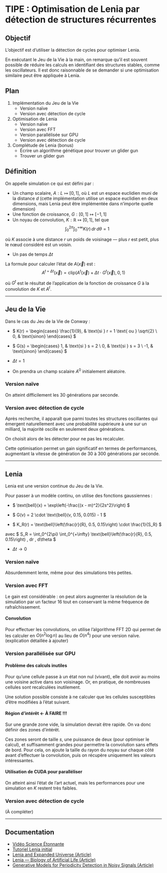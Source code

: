 # TIPE : Optimisation de Lenia par détection de structures récurrentes

## Objectif

L’objectif est d’utiliser la détection de cycles pour optimiser Lenia.

En exécutant le Jeu de la Vie à la main, on remarque qu’il est souvent possible de réduire les calculs en identifiant des structures stables, comme les oscillateurs. Il est donc raisonnable de se demander si une optimisation similaire peut être appliquée à Lenia.

## Plan

1. Implémentation du Jeu de la Vie  
    - Version naïve  
    - Version avec détection de cycle  
2. Optimisation de Lenia  
    - Version naïve  
    - Version avec FFT  
    - Version parallélisée sur GPU  
    - Version avec détection de cycle  
3. Complétude de Lenia (bonus)  
    - Écrire un algorithme génétique pour trouver un glider gun  
    - Trouver un glider gun  

## Définition

On appelle simulation ce qui est défini par :

- Un champ scalaire, $A : L \mapsto [0, 1]$, où $L$ est un espace euclidien muni de la distance $d$ (cette implémentation utilise un espace euclidien en deux dimensions, mais Lenia peut être implémentée dans n’importe quelle dimension)
- Une fonction de croissance, $G : [0, 1] \mapsto [-1, 1]$
- Un noyau de convolution, $K : \mathbb{R} \mapsto [0, 1]$, tel que  
$$
\int_{0}^{2\pi}\int_{0}^{+\infty} K(r) \,dr \, d\theta = 1
$$

où $K$ associe à une distance $r$ un poids de voisinage — plus $r$ est petit, plus le nœud considéré est un voisin.

- Un pas de temps $\Delta t$

La formule pour calculer l’état de $A(\vec{x})$ est :
$$
A^{t+\Delta t}(\vec{x}) = \text{clip}(A^t(\vec{x}) + \Delta t \cdot G^t(\vec{x}), 0, 1)
$$

où $G^t$ est le résultat de l’application de la fonction de croissance $G$ à la convolution de $K$ et $A^t$.

---

## Jeu de la Vie

Dans le cas du Jeu de la Vie de Conway :

- $
K(r) =
\begin{cases} 
\frac{1}{9}, & \text{si } r = 1 \text{ ou } \sqrt{2} \\ 
0, & \text{sinon}
\end{cases}
$

- $
G(s) =
\begin{cases} 
1, & \text{si } s = 2 \\ 
0, & \text{si } s = 3 \\ 
-1, & \text{sinon}
\end{cases}
$

- $\Delta t = 1$

- On prendra un champ scalaire $A^0$ initialement aléatoire.

### Version naïve

On atteint difficilement les 30 générations par seconde.

### Version avec détection de cycle

Après recherche, il apparaît que parmi toutes les structures oscillantes qui émergent naturellement avec une probabilité supérieure à une sur un milliard, la majorité oscille en seulement deux générations.

On choisit alors de les détecter pour ne pas les recalculer.

Cette optimisation permet un gain significatif en termes de performances, augmentant la vitesse de génération de 30 à 300 générations par seconde.

---

## Lenia

Lenia est une version continue du Jeu de la Vie.

Pour passer à un modèle continu, on utilise des fonctions gaussiennes :

- $
\text{bell}(x) = \exp\left(-\frac{(x - m)^2}{2s^2}\right)
$

- $
G(v) = 2 \cdot \text{bell}(v, 0.15, 0.015) - 1
$

- $
K_R(r) = \text{bell}\left(\frac{r}{R}, 0.5, 0.15\right) \cdot \frac{1}{S_R}
$

avec
$
S_R = \int_0^{2\pi} \int_0^{+\infty} \text{bell}\left(\frac{r}{R}, 0.5, 0.15\right) \, dr \, d\theta
$

- $\Delta t \rightarrow 0$

### Version naïve

Absurdemment lente, même pour des simulations très petites.

### Version avec FFT

Le gain est considérable : on peut alors augmenter la résolution de la simulation par un facteur 16 tout en conservant la même fréquence de rafraîchissement.

#### Convolution

Pour effectuer les convolutions, on utilise l’algorithme FFT 2D qui permet de les calculer en $O(n^2 \log n)$ au lieu de $O(n^4)$ pour une version naïve.  
(explication détaillée à ajouter)

### Version parallélisée sur GPU

#### Problème des calculs inutiles

Pour qu’une cellule passe à un état non nul (vivant), elle doit avoir au moins une voisine active dans son voisinage. Or, en pratique, de nombreuses cellules sont recalculées inutilement.

Une solution possible consiste à ne calculer que les cellules susceptibles d’être modifiées à l’état suivant.

#### Région d’intérêt ← À FAIRE !!!

Sur une grande zone vide, la simulation devrait être rapide. On va donc définir des zones d’intérêt.

Ces zones seront de taille $s$, une puissance de deux (pour optimiser le calcul), et suffisamment grandes pour permettre la convolution sans effets de bord. Pour cela, on ajoute la taille du rayon du noyau sur chaque côté avant d’effectuer la convolution, puis on récupère uniquement les valeurs intéressantes.

#### Utilisation de CUDA pour paralléliser

On atteint ainsi l’état de l’art actuel, mais les performances pour une simulation en $K$ restent très faibles.

### Version avec détection de cycle

(À compléter)

---

## Documentation

- [Vidéo Science Étonnante](https://www.youtube.com/watch?v=PlzV4aJ7iMI)  
- [Tutoriel Lenia initial](https://colab.research.google.com/github/OpenLenia/Lenia-Tutorial/blob/main/Tutorial_From_Conway_to_Lenia.ipynb#scrollTo=ycvjBlAOt6tK)  
- [Lenia and Expanded Universe (Article)](https://arxiv.org/pdf/2005.03742)  
- [Lenia — Biology of Artificial Life (Article)](https://arxiv.org/pdf/1812.05433)
- [Generative Models for Periodicity Detection in
Noisy Signals (Article)](https://arxiv.org/pdf/2201.07896)